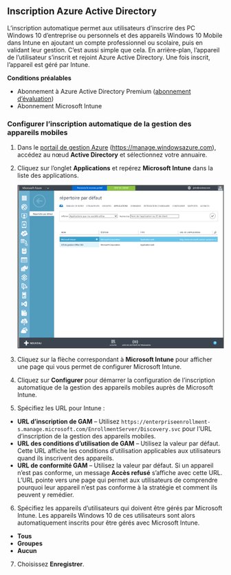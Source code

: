 ## Inscription Azure Active Directory

L’inscription automatique permet aux utilisateurs d’inscrire des PC Windows 10 d’entreprise ou personnels et des appareils Windows 10 Mobile dans Intune en ajoutant un compte professionnel ou scolaire, puis en validant leur gestion. C’est aussi simple que cela. En arrière-plan, l’appareil de l’utilisateur s’inscrit et rejoint Azure Active Directory. Une fois inscrit, l’appareil est géré par Intune.

**Conditions préalables**
- Abonnement à Azure Active Directory Premium ([abonnement d’évaluation](http://go.microsoft.com/fwlink/?LinkID=816845))
- Abonnement Microsoft Intune


### Configurer l’inscription automatique de la gestion des appareils mobiles

1. Dans le [portail de gestion Azure](https://manage.windowsazure.com) (https://manage.windowsazure.com), accédez au nœud **Active Directory** et sélectionnez votre annuaire.

2. Cliquez sur l’onglet **Applications** et repérez **Microsoft Intune** dans la liste des applications.

    ![Applications Azure AD avec Microsoft Intune](../media/aad-intune-app.png)

3. Cliquez sur la flèche correspondant à **Microsoft Intune** pour afficher une page qui vous permet de configurer Microsoft Intune.

4. Cliquez sur **Configurer** pour démarrer la configuration de l’inscription automatique de la gestion des appareils mobiles auprès de Microsoft Intune.

5. Spécifiez les URL pour Intune :

  - **URL d’inscription de GAM** – Utilisez `https://enterpriseenrollment-s.manage.microsoft.com/EnrollmentServer/Discovery.svc` pour l’URL d’inscription de la gestion des appareils mobiles.
  - **URL des conditions d’utilisation de GAM** – Utilisez la valeur par défaut. Cette URL affiche les conditions d’utilisation applicables aux utilisateurs quand ils inscrivent des appareils.
  - **URL de conformité GAM** – Utilisez la valeur par défaut. Si un appareil n’est pas conforme, un message **Accès refusé** s’affiche avec cette URL. L’URL pointe vers une page qui permet aux utilisateurs de comprendre pourquoi leur appareil n’est pas conforme à la stratégie et comment ils peuvent y remédier.

6.  Spécifiez les appareils d’utilisateurs qui doivent être gérés par Microsoft Intune. Les appareils Windows 10 de ces utilisateurs sont alors automatiquement inscrits pour être gérés avec Microsoft Intune.

  - **Tous**
  - **Groupes**
  - **Aucun**

7. Choisissez **Enregistrer**.


<!--HONumber=Aug16_HO5-->


